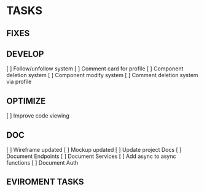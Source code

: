 # TASKS

## FIXES

## DEVELOP

[ ] Follow/unfollow system
[ ] Comment card for profile
[ ] Component deletion system
[ ] Component modify system
[ ] Comment deletion system via profile


## OPTIMIZE
[ ] Improve code viewing

## DOC
[ ] Wireframe updated
[ ] Mockup updated
[ ] Update project Docs
[ ] Document Endpoints
[ ] Document Services
[ ] Add async to async functions
[ ] Document Auth
## EVIROMENT TASKS
